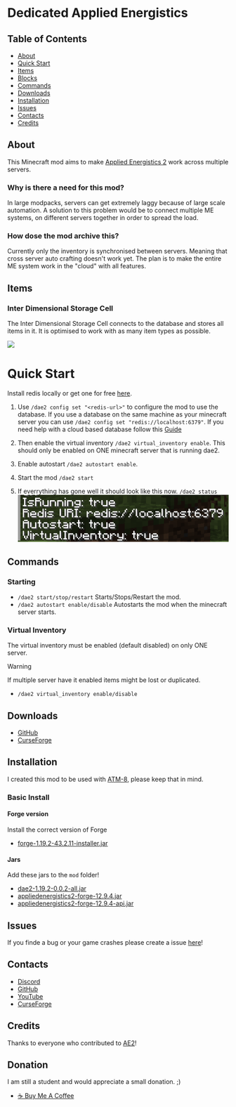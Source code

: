 # Dedicated Applied Energistics

## Table of Contents


* [About](#about)
* [Quick Start](#quick-start)
* [Items](#items)
* [Blocks](#blocks)
* [Commands](#commands)
* [Downloads](#downloads)
* [Installation](#installation)
* [Issues](#issues)
* [Contacts](#contacts)
* [Credits](#credits)


## About

This Minecraft mod aims to make [Applied Energistics 2](https://github.com/AppliedEnergistics/Applied-Energistics-2) work across multiple servers.

### Why is there a need for this mod?
 In large modpacks, servers can get extremely laggy because of large scale automation. A solution to this problem would be to connect multiple ME systems, on different servers together in order to spread the load.

### How dose the mod archive this?
Currently only the inventory is synchronised between servers. Meaning that cross server auto crafting doesn't work yet. The plan is to make the entire ME system work in the "cloud" with all features.

## Items

### Inter Dimensional Storage Cell
The Inter Dimensional Storage Cell connects to the database and stores all items in it. It is optimised to work with as many item types as possible.

![](https://github.com/DaNussi/DedicatedAppliedEnergistics/blob/master/src/main/resources/assets/dae2/textures/git/InterDimensionalStorageCell_Recipe.png?raw=true)

[//]: # (#### Limitations)
[//]: # (* +10.000 item types supportet)
[//]: # (* 2^64 max item amount per item type)

[//]: # (## Blocks)

[//]: # ()
[//]: # (### Inter Dimensional Interface)

[//]: # (This block is planned to hold the [Inter Dimensional Storage Cell]&#40;#inter-dimensional-storage-cell&#41;, but it is currently bugged.)

[//]: # ()
[//]: # (![]&#40;https://github.com/DaNussi/DedicatedAppliedEnergistics/blob/master/src/main/resources/assets/dae2/textures/git/InterDimensionalInterface.png?raw=true&#41;)


# Quick Start

Install redis locally or get one for free [here](https://app.redislabs.com/).

1. Use `/dae2 config set "<redis-url>"` to configure the mod to use the database. 
If you use a database on the same machine as your minecraft server you can use `/dae2 config set "redis://localhost:6379"`. 
If you need help with a cloud based database follow this [Guide](wiki/GUIDE.md)

3. Then enable the virtual inventory `/dae2 virtual_inventory enable`. This should only be enabled on ONE minecraft server that is running dae2.
4. Enable autostart `/dae2 autostart enable`.
5. Start  the mod `/dae2 start`
6. If everrything has gone well it should look like this now. `/dae2 status` ![img_1.png](wiki/img_1.png)

## Commands

### Starting

* `/dae2 start/stop/restart` Starts/Stops/Restart the mod.
* `/dae2 autostart enable/disable` Autostarts the mod when the minecraft server starts.


### Virtual Inventory

The virtual inventory must be enabled (default disabled) on only ONE server.

> [!WARNING]
> If multiple server have it enabled items might be lost or duplicated.

* `/dae2 virtual_inventory enable/disable`

## Downloads

* [GitHub](https://github.com/DaNussi/DedicatedAppliedEnergistics/releases)
* [CurseForge](https://legacy.curseforge.com/minecraft/mc-mods/dedicatedappliedenergistics)

## Installation
I created this mod to be used with [ATM-8](https://www.curseforge.com/minecraft/modpacks/all-the-mods-8), please keep that in mind.

### Basic Install

#### Forge version
Install the correct version of Forge
* [forge-1.19.2-43.2.11-installer.jar](https://maven.minecraftforge.net/net/minecraftforge/forge/1.19.2-43.2.11/forge-1.19.2-43.2.11-installer.jar)

#### Jars
Add these jars to the `mod` folder!
* [dae2-1.19.2-0.0.2-all.jar](https://github.com/DaNussi/DedicatedAppliedEnergistics/releases/download/DAE2-1.19.2-0.0.2/dae2-1.19.2-0.0.2-all.jar)
* [appliedenergistics2-forge-12.9.4.jar](https://github.com/AppliedEnergistics/Applied-Energistics-2/releases/download/forge%2Fv12.9.4/appliedenergistics2-forge-12.9.4.jar)
* [appliedenergistics2-forge-12.9.4-api.jar](https://github.com/AppliedEnergistics/Applied-Energistics-2/releases/download/forge%2Fv12.9.4/appliedenergistics2-forge-12.9.4-api.jar)

## Issues

If you finde a bug or your game crashes please create a issue [here](https://github.com/DaNussi/DedicatedAppliedEnergistics/issues)!


## Contacts

* [Discord](https://discordapp.com/users/283218848130531329)
* [GitHub](https://github.com/DaNussi)
* [YouTube](https://www.youtube.com/channel/UClqALJaQu-uTKzWrPuYUbkA)
* [CurseForge](https://legacy.curseforge.com/minecraft/mc-mods/dedicatedappliedenergistics)

## Credits

Thanks to everyone who contributed to [AE2](https://github.com/AppliedEnergistics/Applied-Energistics-2)!

## Donation
I am still a student and would appreciate a small donation. ;)

* [☕ Buy Me A Coffee](https://bmc.link/danussi)